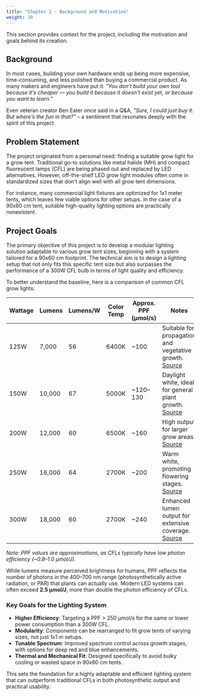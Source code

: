 ```yaml
---
title: "Chapter 2 - Background and Motivation"
weight: 30
---
```


This section provides context for the project, including the motivation and goals behind its creation.

## Background

In most cases, building your own hardware ends up being more expensive, time-consuming, and less polished than buying a commercial product. As many makers and engineers have put it: *"You don't build your own tool because it's cheaper — you build it because it doesn't exist yet, or because you want to learn."*

Even veteran creator Ben Eater once said in a Q&A, *“Sure, I could just buy it. But where’s the fun in that?”* – a sentiment that resonates deeply with the spirit of this project.

## Problem Statement

The project originated from a personal need: finding a suitable grow light for a grow tent. Traditional go-to solutions like metal halide (MH) and compact fluorescent lamps (CFL) are being phased out and replaced by LED alternatives. However, off-the-shelf LED grow light modules often come in standardized sizes that don't align well with all grow tent dimensions.

For instance, many commercial light fixtures are optimized for 1x1 meter tents, which leaves few viable options for other setups. In the case of a 90x60 cm tent, suitable high-quality lighting options are practically nonexistent.

## Project Goals

The primary objective of this project is to develop a modular lighting solution adaptable to various grow tent sizes, beginning with a system tailored for a 90x60 cm footprint. The technical aim is to design a lighting setup that not only fits this specific tent size but also surpasses the performance of a 300W CFL bulb in terms of light quality and efficiency.

To better understand the baseline, here is a comparison of common CFL grow lights:

| Wattage | Lumens | Lumens/W | Color Temp | Approx. PPF (µmol/s) | Notes |
|---------|--------|-----------|-------------|----------------------|-------|
| 125W    | 7,000  | 56        | 6400K       | ~100                 | Suitable for propagation and vegetative growth. [Source](https://www.hydrofarm.com/p/sunblaster-cfl-6400k-full-spectrum-lamp/sl0900163) |
| 150W    | 10,000 | 67        | 5000K       | ~120–130             | Daylight white, ideal for general plant growth. [Source](https://www.conservationmart.com/longstar-200w-120v-daylight-5u-mogul-base-cfl-fe-iiib-200w-50k-e39/) |
| 200W    | 12,000 | 60        | 6500K       | ~160                 | High output for larger grow areas. [Source](https://www.ledgrowlightshq.co.uk/cfl-grow-lights/) |
| 250W    | 16,000 | 64        | 2700K       | ~200                 | Warm white, promoting flowering stages. [Source](https://www.florastar-indoor.com/indoor-crop-lightning/cfl.html) |
| 300W    | 18,000 | 60        | 2700K       | ~240                 | Enhanced lumen output for extensive coverage. [Source](https://www.florastar-indoor.com/indoor-crop-lightning/cfl.html) |

*Note: PPF values are approximations, as CFLs typically have low photon efficiency (~0.8–1.0 µmol/J).*

While lumens measure perceived brightness for humans, PPF reflects the number of photons in the 400–700 nm range (photosynthetically active radiation, or PAR) that plants can actually use. Modern LED systems can often exceed **2.5 µmol/J**, more than double the photon efficiency of CFLs.

### Key Goals for the Lighting System

- **Higher Efficiency**: Targeting a PPF > 250 µmol/s for the same or lower power consumption than a 300W CFL.
- **Modularity**: Components can be rearranged to fit grow tents of varying sizes, not just 1x1 m setups.
- **Tunable Spectrum**: Improved spectrum control across growth stages, with options for deep red and blue enhancements.
- **Thermal and Mechanical Fit**: Designed specifically to avoid bulky cooling or wasted space in 90x60 cm tents.

This sets the foundation for a highly adaptable and efficient lighting system that can outperform traditional CFLs in both photosynthetic output and practical usability.
